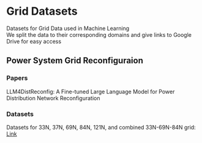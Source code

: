# Grid Datasets
Datasets for Grid Data used in Machine Learning  
We split the data to their corresponding domains and give links to Google Drive for easy access

## Power System Grid Reconfiguraion
### Papers
LLM4DistReconfig: A Fine-tuned Large Language Model for Power Distribution Network Reconfiguration
### Datasets
Datasets for 33N, 37N, 69N, 84N, 121N, and combined 33N-69N-84N grid: [Link](https://drive.google.com/drive/folders/1tNN08_AA3ar6uoyrhUmI7bxC0Ra7XPtf?usp=sharing)
